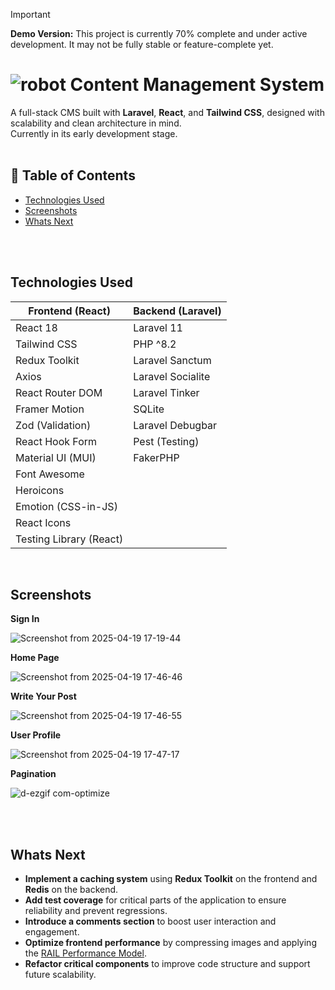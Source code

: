 > [!IMPORTANT]
> **Demo Version:** This project is currently 70% complete and under active development.
> It may not be fully stable or feature-complete yet. <br>

# ![robot](https://github.com/user-attachments/assets/9b32a962-6b4d-4b90-bfc5-0a004ee0e04f) Content Management System

A full-stack CMS built with **Laravel**, **React**, and **Tailwind CSS**, designed with scalability and clean architecture in mind.  
Currently in its early development stage.<br><br>

## 📘 Table of Contents

- [Technologies Used](#technologies-used)
- [Screenshots](#screenshots)
- [Whats Next](#whats-next)



<br><br>

## Technologies Used

| **Frontend (React)**        | **Backend (Laravel)**     |
|----------------------------|---------------------------|
| React 18                   | Laravel 11                |
| Tailwind CSS               | PHP ^8.2                  |
| Redux Toolkit              | Laravel Sanctum           |
| Axios                      | Laravel Socialite         |
| React Router DOM           | Laravel Tinker            |
| Framer Motion              | SQLite                    |
| Zod (Validation)           | Laravel Debugbar          |
| React Hook Form            | Pest (Testing)            |
| Material UI (MUI)          | FakerPHP                  |
| Font Awesome               |                           |
| Heroicons                  |                           |
| Emotion (CSS-in-JS)        |                           |
| React Icons                |                           |
| Testing Library (React)    |                           |

<br>

## Screenshots

**Sign In**

![Screenshot from 2025-04-19 17-19-44](https://github.com/user-attachments/assets/399676be-b426-4d59-a144-9c5c7c7f4a62)

**Home Page**

![Screenshot from 2025-04-19 17-46-46](https://github.com/user-attachments/assets/bf5f5b62-d9e6-4f76-9129-5724df3bef83)

**Write Your Post**

![Screenshot from 2025-04-19 17-46-55](https://github.com/user-attachments/assets/65668ffc-970b-42d8-93c9-f5c850b07644)

**User Profile**

![Screenshot from 2025-04-19 17-47-17](https://github.com/user-attachments/assets/d04e6ff2-fb3d-4427-b4b2-7c9415179383)

**Pagination**

![d-ezgif com-optimize](https://github.com/user-attachments/assets/72017e00-fdcb-4101-b382-3513c44e9424)

<br><br>

## Whats Next

- **Implement a caching system** using **Redux Toolkit** on the frontend and **Redis** on the backend.  
- **Add test coverage** for critical parts of the application to ensure reliability and prevent regressions.  
- **Introduce a comments section** to boost user interaction and engagement.  
- **Optimize frontend performance** by compressing images and applying the [RAIL Performance Model](https://web.dev/articles/rail).  
- **Refactor critical components** to improve code structure and support future scalability.
